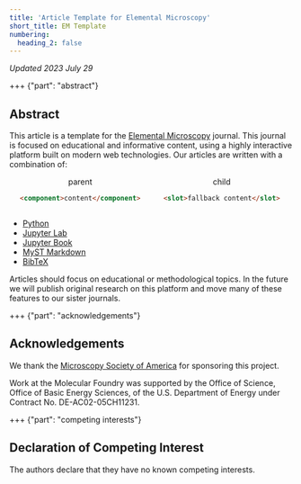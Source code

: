 ```yaml
---
title: 'Article Template for Elemental Microscopy'
short_title: EM Template
numbering:
  heading_2: false
---
```


*Updated 2023 July 29*


+++ {"part": "abstract"} 
## Abstract

<!-- ![graphical abstract](/figures/graphical_abstract.png) -->
<!-- <img src="/figures/graphical_abstract.png" alt="graphical abstract" height="256"/> -->


This article is a template for the [Elemental Microscopy](http://www.elementalmicroscopy.com/) journal. This journal is focused on educational and informative content, using a highly interactive platform built on modern web technologies. Our articles are written with a combination of: 


<div style="text-align: center; display: grid; grid-template-columns: 1fr 1fr;">
  <div>parent

```html
<component>content</component>
```

  </div>
  <div>
child

```html
<slot>fallback content</slot>
```

  </div>
</div>


<!-- ```{image} /figures/graphical_abstract.png
:alt: graphical abstract
:class: bg-primary mb-1
:width: 256 px
:align: right
```
 -->
<!-- <img align="right" src="/figures/graphical_abstract.png" width="256px"> -->


<!-- <img src="/figures/graphical_abstract.png" alt="drawing" width="200"/> -->

<!-- ![graphical abstract](/figures/graphical_abstract.png) -->
<!-- {width=200px} -->
<!-- {.bg-warning w=256px align=right} -->

* [Python](https://www.python.org/)
* [Jupyter Lab](https://jupyter.org/)
* [Jupyter Book](https://jupyterbook.org/)
* [MyST Markdown](https://jupyterbook.org/en/stable/content/myst.html)
* [BibTeX](https://jupyterbook.org/en/stable/content/myst.html)

Articles should focus on educational or methodological topics. In the future we will publish original research on this platform and move many of these features to our sister journals.



+++ {"part": "acknowledgements"} 
## Acknowledgements

We thank the [Microscopy Society of America]() for sponsoring this project. 


Work at the Molecular Foundry was supported by the Office of Science, Office of Basic Energy Sciences, of the U.S. Department of Energy under Contract No. DE-AC02-05CH11231.


+++ {"part": "competing interests"} 
## Declaration of Competing Interest

The authors declare that they have no known competing interests.
